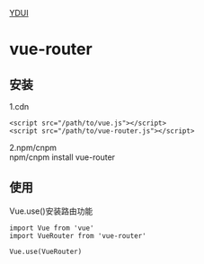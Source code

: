 [YDUI](http://vue.ydui.org/)

# vue-router

## 安装
1.cdn  
```
<script src="/path/to/vue.js"></script>
<script src="/path/to/vue-router.js"></script>
```
2.npm/cnpm  
npm/cnpm install vue-router  
## 使用
Vue.use()安装路由功能  
```
import Vue from 'vue'
import VueRouter from 'vue-router'

Vue.use(VueRouter)
```
